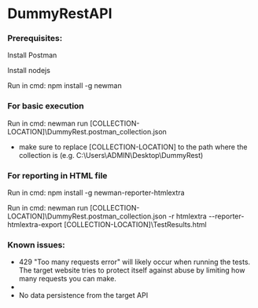 # DummyRestAPI

### Prerequisites:
Install Postman

Install nodejs

Run in cmd: npm install -g newman

### For basic execution
Run in cmd: newman run [COLLECTION-LOCATION]\DummyRest.postman_collection.json

* make sure to replace [COLLECTION-LOCATION] to the path where the collection is (e.g. C:\Users\ADMIN\Desktop\DummyRest)

### For reporting in HTML file
Run in cmd: npm install -g newman-reporter-htmlextra

Run in cmd: newman run [COLLECTION-LOCATION]\DummyRest.postman_collection.json -r htmlextra --reporter-htmlextra-export [COLLECTION-LOCATION]\TestResults.html

### Known issues:
- 429 "Too many requests error" will likely occur when running the tests. The target website tries to protect itself against abuse by limiting how many requests you can make.
- 
- No data persistence from the target API
